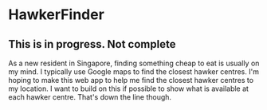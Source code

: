 # HawkerFinder

## This is in progress.  Not complete

As a new resident in Singapore, finding something cheap to eat is usually on my mind.  I typically use Google maps to find the closest hawker centres.  I'm hoping to make this web app to help me find the closest hawker centres to my location.  I want to build on this if possible to show what is available at each hawker centre.  That's down the line though.